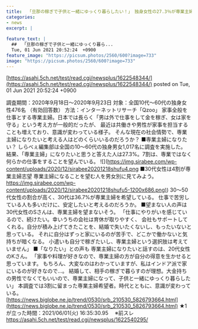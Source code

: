 ```yaml
---
title:  「旦那の稼ぎで子供と一緒にゆっくり暮らしたい！」　独身女性の27.3％が専業主婦を希望 ★3  
categories:
- news
excerpt: |
  
feature_text: |
  ##  「旦那の稼ぎで子供と一緒にゆっくり暮ら...
  Tue, 01 Jun 2021 20:52:24  +0900
feature_image: "https://picsum.photos/2560/600?image=733"
image: "https://picsum.photos/2560/600?image=733"
---
```


[https://asahi.5ch.net/test/read.cgi/newsplus/1622548344/](https://asahi.5ch.net/test/read.cgi/newsplus/1622548344/)
posted on Tue, 01 Jun 2021 20:52:24  +0900

<!--more-->

調査期間：2020年9月18日〜2020年9月23日 対象：全国10代〜60代の独身女性476名 （有効回答数） 方法：インターネットリサーチ「Qzoo」 家事全般を仕事とする専業主婦。日本では長らく「男は外で仕事をして金を稼ぎ、女は家を守る」という考え方が一般的だったが、 最近は共働きや男性が家事を担当することも増えており、意識が変わっている様子。 そんな現在の社会情勢で、専業主婦になりたいと考える人はどのくらいいるのだろうか？ ■専業主婦になりたい？ しらべぇ編集部は全国の10〜60代の独身男女1,017名に調査を実施した。 結果、「専業主婦」になりたいと思うと答えた人は27.3%。7割は、専業ではなく何らかの仕事をすることを望んでいる。 ![](https://img.sirabee.com/wp-content/uploads/2020/12/sirabee20201218shufu4.png ■30代女性は4割が専業主婦志望 専業主婦になることを望む人を男女別に見てみよう。 [https://img.sirabee.com/wp-content/uploads/2020/12/sirabee20201218shufu5-1200x686.png)](https://img.sirabee.com/wp-content/uploads/2020/12/sirabee20201218shufu5-1200x686.png)) 30〜50代女性の割合が高く、30代は36.7%が専業主婦を希望している。 仕事で苦労している人も多いだけに、安定したいと考えるのだろうか。 ■望まない人の声は 30代女性のSさんは、専業主婦を望まないそう。 「仕事にやりがいを感じているので、続けたい。幸いうちの会社は育休が取りやすく、 会社もサポートしてくれる。自分が積み上げてきたことを、結婚で失いたくないし、もったいないと思っている。 それに自分はずっと家にいるのが苦手で、どこかで働かないと気持ちが暗くなる。 小遣いも自分で稼ぎたいし、専業主婦という選択肢は考えていません」 ■「なりたい」との声も 専業主婦になりたいと話すのは、20代女性のKさん。 「家事や料理が好きなので、専業主婦の方が自分の得意を生かせると思っています。 もちろん、大変なのはわかっていますが、私はインドア派で家にいるのが好きなので…。 結婚して、相手の稼ぎで暮らすのが理想。大金持ちの男性でなくてもいいので、専業主婦になって、子供と一緒にゆっくり暮らしたい」 本調査では3割に留まった専業主婦希望者。時代とともに、意識が変わっている。 [https://news.biglobe.ne.jp/trend/0530/srb_210530_5826793664.html](https://news.biglobe.ne.jp/trend/0530/srb_210530_5826793664.html) ★1が立った時間：2021/06/01(火) 16:35:30.95　 ※前スレ https://asahi.5ch.net/test/read.cgi/newsplus/1622540295/
